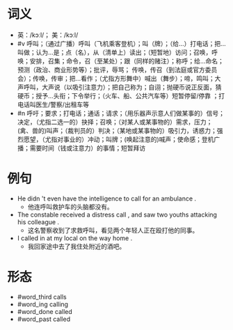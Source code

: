 # 词义
- 英：/kɔːl/； 美：/kɔːl/
- #v 呼叫；（通过广播）呼叫（飞机乘客登机）；叫（牌）；（给…）打电话；把…叫做；认为…是；点（名），从（清单上）读出；（短暂地）访问；召唤，呼唤；安排，召集；命令，召（至某处）；跟（同样的赌注）；称呼；给…命名；预测（政治、商业形势等）；批评，辱骂； 传唤，传召（到法庭或官方委员会）；传唤，传审；把…看作；（尤指方形舞中）喊出（舞步）；啼，鸣叫；大声呼叫，大声说（以吸引注意力）；把自己称为；自诩；抛硬币说正反面，猜硬币；授予…头衔；下令举行；（火车、船、公共汽车等）短暂停留/停靠 ；打电话叫医生/警察/出租车等
- #n 呼吁；要求；打电话；通话；请求；（用乐器声示意人们做某事的）信号；决定，（尤指二选一的）抉择；召唤；（对某人或某事物的）需求，压力；(禽、兽的)叫声；（裁判员的）判决；（某地或某事物的）吸引力，诱惑力；强烈愿望，（尤指对事业的）冲动；叫牌；(唤起注意的)喊声；使命感；登机广播；需要时间（钱或注意力）的事情；短暂拜访
# 例句
- He didn 't even have the intelligence to call for an ambulance .
	- 他连呼叫救护车的头脑都没有。
- The constable received a distress call , and saw two youths attacking his colleague .
	- 这名警察收到了求救呼叫，看见两个年轻人正在殴打他的同事。
- I called in at my local on the way home .
	- 我回家途中去了我住处附近的酒吧。
# 形态
- #word_third calls
- #word_ing calling
- #word_done called
- #word_past called

